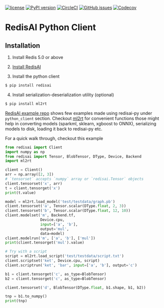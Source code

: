 [![license](https://img.shields.io/github/license/RedisAI/redisai-py.svg)](https://github.com/RedisAI/redisai-py)
[![PyPI version](https://badge.fury.io/py/redisai.svg)](https://badge.fury.io/py/redisai)
[![CircleCI](https://circleci.com/gh/RedisAI/redisai-py/tree/master.svg?style=svg)](https://circleci.com/gh/RedisAI/redisai-py/tree/master)
[![GitHub issues](https://img.shields.io/github/release/RedisAI/redisai-py.svg)](https://github.com/RedisAI/redisai-py/releases/latest)
[![Codecov](https://codecov.io/gh/RedisAI/redisai-py/branch/master/graph/badge.svg)](https://codecov.io/gh/RedisAI/redisai-py)


# RedisAI Python Client


## Installation

1. Install Redis 5.0 or above

2. [Install RedisAI](http://redisai.io)

3. Install the python client

```sh
$ pip install redisai
```

4. Install serialization-deserialization utility (optional)
```sh
$ pip install ml2rt
```

[RedisAI example repo](https://github.com/RedisAI/redisai-examples) shows few examples made using redisai-py under `python_client` section. Checkout [ml2rt](https://github.com/hhsecond/ml2rt) for convenient functions those might help in converting models (sparkml, sklearn, xgboost to ONNX), serializing models to disk, loading it back to redisai-py etc.

For a quick walk through, checkout this example

```python
from redisai import Client
import numpy as np
from redisai import Tensor, BlobTensor, DType, Device, Backend
import ml2rt

client = Client()
arr = np.array([2, 3])
# `tensorset` accepts `numpy` array or `redisai.Tensor` objects
client.tensorset('x', arr)
t = client.tensorget('x')
print(t.value)

model = ml2rt.load_model('test/testdata/graph.pb')
client.tensorset('a', Tensor.scalar(DType.float, 2, 3))
client.tensorset('b', Tensor.scalar(DType.float, 12, 10))
client.modelset('m', Backend.tf,
                Device.cpu,
                input=['a', 'b'],
                output='mul',
                data=model)
client.modelrun('m', ['a', 'b'], ['mul'])
print(client.tensorget('mul').value)

# Try with a script
script = ml2rt.load_script('test/testdata/script.txt')
client.scriptset('ket', Device.cpu, script)
client.scriptrun('ket', 'bar', input=['a', 'b'], output='c')

b1 = client.tensorget('c', as_type=BlobTensor)
b2 = client.tensorget('c', as_type=BlobTensor)

client.tensorset('d', BlobTensor(DType.float, b1.shape, b1, b2))

tnp = b1.to_numpy()
print(tnp)
```


